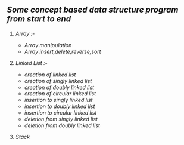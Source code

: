 ## *Some concept based data structure program from start to end*
1. *Array :-*
      * *Array manipulation*
      * *Array insert,delete,reverse,sort*
2. *Linked List :-*
      * *creation of linked list*
      * *creation of singly linked list*
      * *creation of doubly linked list*
      * *creation of circular linked list*
      * *insertion to singly linked list*
      * *insertion to doubly linked list* 
      * *insertion to circular linked list*
      * *deletion from singly linked list*
      * *deletion from doubly linked list*
      
3. *Stack*